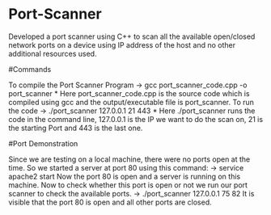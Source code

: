 # Port-Scanner
Developed a port scanner using C++ to scan all the available open/closed network ports on a device using IP address of the host and no other additional resources used.

#Commands

  To compile the Port Scanner Program
          → gcc port_scanner_code.cpp -o port_scanner
             * Here port_scanner_code.cpp is the source code which is                    
                compiled using gcc and the output/executable file is port_scanner.
  To run the code 
        → ./port_scanner 127.0.0.1 21 443
           * Here ./port_scanner runs the code in the command line, 127.0.0.1 is the IP we
              want to do  the scan on, 21 is the starting Port and 443 is the last one.



#Port Demonstration 

  Since we are testing on a local machine, there were no ports open at the time. 
So we started a server at port 80 using this command:
 → service apache2 start
Now the port 80 is open and a server is running on this machine.
Now to check whether this port is open or not we run our port scanner to check the available ports.
 → ./port_scanner 127.0.0.1 75 82
It is visible that the port 80 is open and all  other ports are closed.
